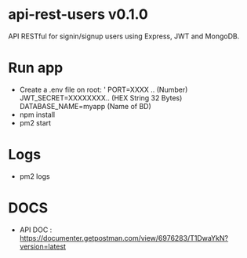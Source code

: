 # api-rest-users v0.1.0
API RESTful for signin/signup users using Express, JWT and MongoDB.

# Run app

- Create a .env file on root:
' PORT=XXXX .. (Number)
JWT_SECRET=XXXXXXXX.. (HEX String 32 Bytes)
DATABASE_NAME=myapp (Name of BD)
- npm install
- pm2 start

# Logs
 - pm2 logs

# DOCS
- API DOC : https://documenter.getpostman.com/view/6976283/T1DwaYkN?version=latest